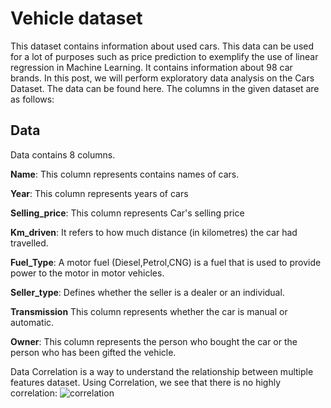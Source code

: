 # Vehicle dataset

This dataset contains information about used cars.
This data can be used for a lot of purposes such as price prediction to exemplify the use of linear regression in Machine Learning. It contains information about 98 car brands. In this post, we will perform exploratory data analysis on the Cars Dataset. The data can be found here.
The columns in the given dataset are as follows:


## Data

Data contains 8 columns.


**Name**: This column represents contains names of cars.

**Year**: This column represents years of cars

**Selling_price**: This column represents Car's selling price

**Km_driven**: It refers to how much distance (in kilometres) the car had travelled.

**Fuel_Type**: A motor fuel (Diesel,Petrol,CNG) is a fuel that is used to provide power to the motor in motor vehicles. 

**Seller_type**: Defines whether the seller is a dealer or an individual.

**Transmission** This column represents whether the car is manual or automatic.

**Owner**: This column represents the person who bought the car or the person who has been gifted the vehicle.


Data Correlation is a way to understand the relationship between multiple features dataset. Using Correlation, we see that there is no highly correlation:
![correlation](https://user-images.githubusercontent.com/62169942/163659257-1253b55e-030d-4033-9661-932ed16ec6c3.png)
